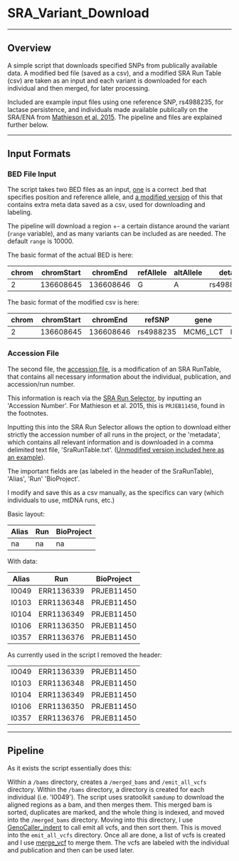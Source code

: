 # SRA_Variant_Download

---

## Overview

A simple script that downloads specified SNPs from publically available data. A modified bed file (saved as a csv), and a modified SRA Run Table (csv) are taken as an input and each variant is downloaded for each individual and then merged, for later processing. 

Included are example input files using one reference SNP, rs4988235, for lactase persistence, and individuals made available publically on the SRA/ENA from [Mathieson et al. 2015](https://www.nature.com/articles/nature16152). The pipeline and files are explained further below.

---

## Input Formats

### BED File Input

The script takes two BED files as an input, [one](snpBedFile_example.bed) is a correct .bed that specifies position and reference allele, and [a modified version](bedfile_example.csv) of this that contains extra meta data saved as a csv, used for downloading and labeling. 

The pipeline will download a region +- a certain distance around the variant (`range` variable), and as many variants can be included as are needed. The default `range` is 10000. 

The basic format of the actual BED is here:

|chrom|chromStart|chromEnd|refAllele|altAllele|detail|
|-|-|-|-|-|-|
|2|136608645|136608646|G|A|rs4988235

The basic format of the modified csv is here:

|chrom|chromStart|chromEnd|refSNP|gene|detail|
|-|-|-|-|-|-|
|2|136608645|136608646|rs4988235|MCM6_LCT|Lactase_Persistence

### Accession File

The second file, the [accession file](SRA_example.csv), is a modification of an SRA RunTable, that contains all necessary information about the individual, publication, and accession/run number.

This information is reach via the [SRA Run Selector](https://www.ncbi.nlm.nih.gov/Traces/study/?), by inputting an 'Accession Number'. For Mathieson et al. 2015, this is `PRJEB11450`, found in the footnotes. 

Inputting this into the SRA Run Selector allows the option to download either strictly the accession number of all runs in the project, or the 'metadata', which contains all relevant information and is downloaded in a comma delimited text file, 'SraRunTable.txt'. ([Unmodified version included here as an example](SraRunTable.txt)).


The important fields are (as labeled in the header of the SraRunTable), 'Alias', 'Run' 'BioProject'.

I modify and save this as a csv manually, as the specifics can vary (which individuals to use, mtDNA runs, etc.)

Basic layout:

|Alias|Run|BioProject|
|-----|---|----------|
|na|na|na|

With data:

|Alias|Run|BioProject|
|-----|---|----------|
|I0049|ERR1136339|PRJEB11450|
|I0103|ERR1136348|PRJEB11450|
|I0104|ERR1136349|PRJEB11450|
|I0106|ERR1136350|PRJEB11450|
|I0357|ERR1136376|PRJEB11450|

As currently used in the script I removed the header:

||||
|-----|---|----------|
|I0049|ERR1136339|PRJEB11450|
|I0103|ERR1136348|PRJEB11450|
|I0104|ERR1136349|PRJEB11450|
|I0106|ERR1136350|PRJEB11450|
|I0357|ERR1136376|PRJEB11450|

---

## Pipeline

As it exists the script essentially does this:

Within a `/bams` directory, creates a `/merged_bams` and `/emit_all_vcfs` directory. Within the `/bams` directory, a directory is created for each individual (i.e. 'I0049'). The script uses sratoolkit `samdump` to download the aligned regions as a bam, and then merges them. This merged bam is sorted, duplicates are marked, and the whole thing is indexed, and moved into the `/merged_bams` directory. Moving into this directory, I use [GenoCaller_indent](https://github.com/kveeramah/GenoCaller_indent) to call emit all vcfs, and then sort them. This is moved into the `emit_all_vcfs` directory. Once all are done, a list of vcfs is created and I use [merge_vcf](https://github.com/kveeramah/merge_vcf) to merge them. The vcfs are labeled with the individual and publication and then can be used later.




